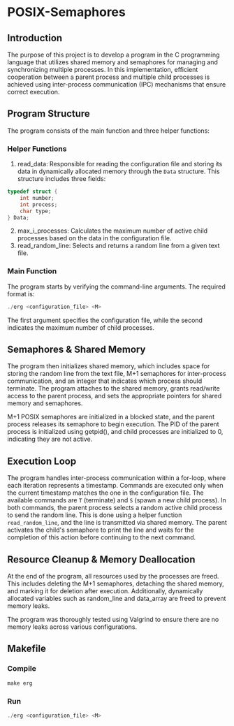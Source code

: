 # POSIX-Semaphores
## Introduction
The purpose of this project is to develop a program in the C programming language that utilizes shared memory and semaphores for managing and synchronizing multiple processes. In this implementation, efficient cooperation between a parent process and multiple child processes is achieved using inter-process communication (IPC) mechanisms that ensure correct execution.

## Program Structure
The program consists of the main function and three helper functions:
### Helper Functions
1. read_data: Responsible for reading the configuration file and storing its data in dynamically allocated memory through the `Data` structure. This structure includes three fields:
```c
typedef struct {
    int number;                                       
    int process;                                       
    char type;                                      
} Data;
```
2. max_i_processes: Calculates the maximum number of active child processes based on the data in the configuration file.
3. read_random_line: Selects and returns a random line from a given text file.

### Main Function
The program starts by verifying the command-line arguments. The required format is:
```c
./erg <configuration_file> <M> 
```
The first argument specifies the configuration file, while the second indicates the maximum number of child processes.

## Semaphores & Shared Memory
The program then initializes shared memory, which includes space for storing the random line from the text file, M+1 semaphores for inter-process communication, and an integer that indicates which process should terminate. The program attaches to the shared memory, grants read/write access to the parent process, and sets the appropriate pointers for shared memory and semaphores.

M+1 POSIX semaphores are initialized in a blocked state, and the parent process releases its semaphore to begin execution. The PID of the parent process is initialized using getpid(), and child processes are initialized to 0, indicating they are not active.

## Execution Loop
The program handles inter-process communication within a for-loop, where each iteration represents a timestamp. Commands are executed only when the current timestamp matches the one in the configuration file. The available commands are `T` (terminate) and `S` (spawn a new child process). In both commands, the parent process selects a random active child process to send the random line. This is done using a helper function `read_random_line`, and the line is transmitted via shared memory. The parent activates the child's semaphore to print the line and waits for the completion of this action before continuing to the next command.

## Resource Cleanup & Memory Deallocation
At the end of the program, all resources used by the processes are freed. This includes deleting the M+1 semaphores, detaching the shared memory, and marking it for deletion after execution. Additionally, dynamically allocated variables such as random_line and data_array are freed to prevent memory leaks.

The program was thoroughly tested using Valgrind to ensure there are no memory leaks across various configurations.

## Makefile
### Compile
```c
make erg
```

### Run
```c
./erg <configuration_file> <M> 
```

